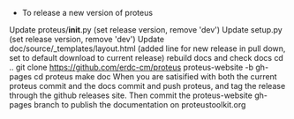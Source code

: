 - To release a new version of proteus

Update proteus/__init__.py (set release version, remove 'dev')
Update setup.py (set release version, remove 'dev')
Update doc/source/_templates/layout.html (added line for new release in pull down, set to default download to current release)
rebuild docs and check docs
  cd .. 
  git clone https://github.com/erdc-cm/proteus proteus-website -b gh-pages
  cd proteus
  make doc
When you are  satisified with both the current proteus commit and the docs commit and push proteus, and tag the release through the github releases site. Then commit the proteus-website gh-pages branch to publish the documentation on proteustoolkit.org